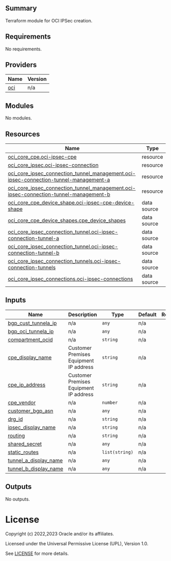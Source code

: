 ## Summary

Terraform module for OCI IPSec creation.

<!-- BEGIN_TF_DOCS -->
## Requirements

No requirements.

## Providers

| Name | Version |
|------|---------|
| <a name="provider_oci"></a> [oci](#provider\_oci) | n/a |

## Modules

No modules.

## Resources

| Name | Type |
|------|------|
| [oci_core_cpe.oci-ipsec-cpe](https://registry.terraform.io/providers/oracle/oci/latest/docs/resources/core_cpe) | resource |
| [oci_core_ipsec.oci-ipsec-connection](https://registry.terraform.io/providers/oracle/oci/latest/docs/resources/core_ipsec) | resource |
| [oci_core_ipsec_connection_tunnel_management.oci-ipsec-connection-tunnel-management-a](https://registry.terraform.io/providers/oracle/oci/latest/docs/resources/core_ipsec_connection_tunnel_management) | resource |
| [oci_core_ipsec_connection_tunnel_management.oci-ipsec-connection-tunnel-management-b](https://registry.terraform.io/providers/oracle/oci/latest/docs/resources/core_ipsec_connection_tunnel_management) | resource |
| [oci_core_cpe_device_shape.oci-ipsec-cpe-device-shape](https://registry.terraform.io/providers/oracle/oci/latest/docs/data-sources/core_cpe_device_shape) | data source |
| [oci_core_cpe_device_shapes.cpe_device_shapes](https://registry.terraform.io/providers/oracle/oci/latest/docs/data-sources/core_cpe_device_shapes) | data source |
| [oci_core_ipsec_connection_tunnel.oci-ipsec-connection-tunnel-a](https://registry.terraform.io/providers/oracle/oci/latest/docs/data-sources/core_ipsec_connection_tunnel) | data source |
| [oci_core_ipsec_connection_tunnel.oci-ipsec-connection-tunnel-b](https://registry.terraform.io/providers/oracle/oci/latest/docs/data-sources/core_ipsec_connection_tunnel) | data source |
| [oci_core_ipsec_connection_tunnels.oci-ipsec-connection-tunnels](https://registry.terraform.io/providers/oracle/oci/latest/docs/data-sources/core_ipsec_connection_tunnels) | data source |
| [oci_core_ipsec_connections.oci-ipsec-connections](https://registry.terraform.io/providers/oracle/oci/latest/docs/data-sources/core_ipsec_connections) | data source |

## Inputs

| Name | Description | Type | Default | Required |
|------|-------------|------|---------|:--------:|
| <a name="input_bgp_cust_tunnela_ip"></a> [bgp\_cust\_tunnela\_ip](#input\_bgp\_cust\_tunnela\_ip) | n/a | `any` | n/a | yes |
| <a name="input_bgp_oci_tunnela_ip"></a> [bgp\_oci\_tunnela\_ip](#input\_bgp\_oci\_tunnela\_ip) | n/a | `any` | n/a | yes |
| <a name="input_compartment_ocid"></a> [compartment\_ocid](#input\_compartment\_ocid) | n/a | `string` | n/a | yes |
| <a name="input_cpe_display_name"></a> [cpe\_display\_name](#input\_cpe\_display\_name) | Customer Premises Equipment IP address | `string` | n/a | yes |
| <a name="input_cpe_ip_address"></a> [cpe\_ip\_address](#input\_cpe\_ip\_address) | Customer Premises Equipment IP address | `string` | n/a | yes |
| <a name="input_cpe_vendor"></a> [cpe\_vendor](#input\_cpe\_vendor) | n/a | `number` | n/a | yes |
| <a name="input_customer_bgp_asn"></a> [customer\_bgp\_asn](#input\_customer\_bgp\_asn) | n/a | `any` | n/a | yes |
| <a name="input_drg_id"></a> [drg\_id](#input\_drg\_id) | n/a | `string` | n/a | yes |
| <a name="input_ipsec_display_name"></a> [ipsec\_display\_name](#input\_ipsec\_display\_name) | n/a | `string` | n/a | yes |
| <a name="input_routing"></a> [routing](#input\_routing) | n/a | `string` | n/a | yes |
| <a name="input_shared_secret"></a> [shared\_secret](#input\_shared\_secret) | n/a | `any` | n/a | yes |
| <a name="input_static_routes"></a> [static\_routes](#input\_static\_routes) | n/a | `list(string)` | n/a | yes |
| <a name="input_tunnel_a_display_name"></a> [tunnel\_a\_display\_name](#input\_tunnel\_a\_display\_name) | n/a | `any` | n/a | yes |
| <a name="input_tunnel_b_display_name"></a> [tunnel\_b\_display\_name](#input\_tunnel\_b\_display\_name) | n/a | `any` | n/a | yes |

## Outputs

No outputs.
<!-- END_TF_DOCS -->    

# License

Copyright (c) 2022,2023 Oracle and/or its affiliates.

Licensed under the Universal Permissive License (UPL), Version 1.0.

See [LICENSE](./LICENSE) for more details.